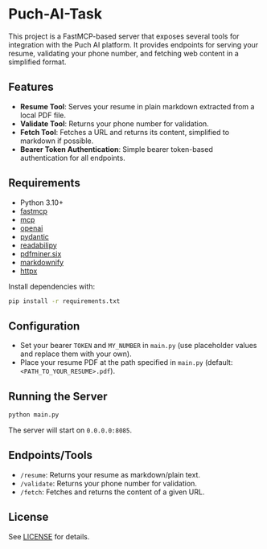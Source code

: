 # Puch-AI-Task

This project is a FastMCP-based server that exposes several tools for integration with the Puch AI platform. It provides endpoints for serving your resume, validating your phone number, and fetching web content in a simplified format.

## Features
- **Resume Tool**: Serves your resume in plain markdown extracted from a local PDF file.
- **Validate Tool**: Returns your phone number for validation.
- **Fetch Tool**: Fetches a URL and returns its content, simplified to markdown if possible.
- **Bearer Token Authentication**: Simple bearer token-based authentication for all endpoints.

## Requirements
- Python 3.10+
- [fastmcp](https://github.com/ramkumar-kr/fastmcp)
- [mcp](https://github.com/ramkumar-kr/mcp)
- [openai](https://pypi.org/project/openai/)
- [pydantic](https://pydantic-docs.helpmanual.io/)
- [readabilipy](https://github.com/alan-turing-institute/readabilipy)
- [pdfminer.six](https://github.com/pdfminer/pdfminer.six)
- [markdownify](https://github.com/matthewwithanm/python-markdownify)
- [httpx](https://www.python-httpx.org/)

Install dependencies with:
```bash
pip install -r requirements.txt
```

## Configuration
- Set your bearer `TOKEN` and `MY_NUMBER` in `main.py` (use placeholder values and replace them with your own).
- Place your resume PDF at the path specified in `main.py` (default: `<PATH_TO_YOUR_RESUME>.pdf`).

## Running the Server
```bash
python main.py
```
The server will start on `0.0.0.0:8085`.

## Endpoints/Tools
- `/resume`: Returns your resume as markdown/plain text.
- `/validate`: Returns your phone number for validation.
- `/fetch`: Fetches and returns the content of a given URL.

## License
See [LICENSE](LICENSE) for details. 